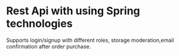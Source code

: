 # Rest Api with using Spring technologies
Supports login/signup with different roles, storage moderation,email confirmation after order purchase. 
